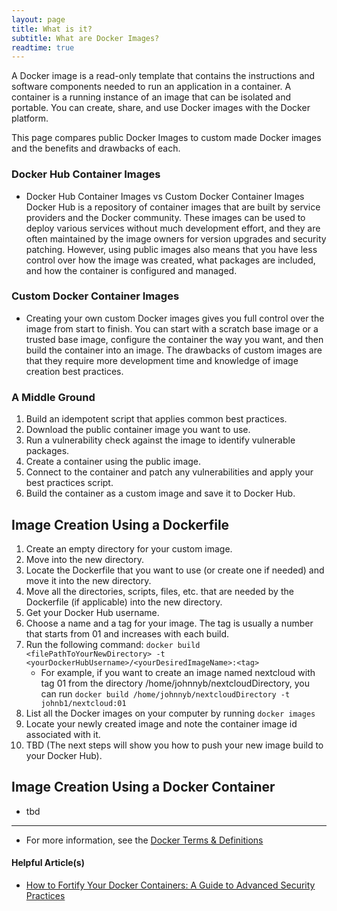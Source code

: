 ```yaml
---
layout: page
title: What is it?
subtitle: What are Docker Images?
readtime: true
---
```

A Docker image is a read-only template that contains the instructions and software components needed to run an application in a container. A container is a running instance of an image that can be isolated and portable. You can create, share, and use Docker images with the Docker platform.

This page compares public Docker Images to custom made Docker images and the benefits and drawbacks of each.

### Docker Hub Container Images
- Docker Hub Container Images vs Custom Docker Container Images Docker Hub is a repository of container images that are built by service providers and the Docker community. These images can be used to deploy various services without much development effort, and they are often maintained by the image owners for version upgrades and security patching. However, using public images also means that you have less control over how the image was created, what packages are included, and how the container is configured and managed.

### Custom Docker Container Images
- Creating your own custom Docker images gives you full control over the image from start to finish. You can start with a scratch base image or a trusted base image, configure the container the way you want, and then build the container into an image. The drawbacks of custom images are that they require more development time and knowledge of image creation best practices.

### A Middle Ground
1. Build an idempotent script that applies common best practices.
2. Download the public container image you want to use.
3. Run a vulnerability check against the image to identify vulnerable packages.
4. Create a container using the public image.
5. Connect to the container and patch any vulnerabilities and apply your best practices script.
6. Build the container as a custom image and save it to Docker Hub.

## Image Creation Using a Dockerfile
1. Create an empty directory for your custom image.
2. Move into the new directory.
3. Locate the Dockerfile that you want to use (or create one if needed) and move it into the new directory.
4. Move all the directories, scripts, files, etc. that are needed by the Dockerfile (if applicable) into the new directory.
5. Get your Docker Hub username.
6. Choose a name and a tag for your image. The tag is usually a number that starts from 01 and increases with each build.
7. Run the following command: `docker build <filePathToYourNewDirectory> -t <yourDockerHubUsername>/<yourDesiredImageName>:<tag>`
    - For example, if you want to create an image named nextcloud with tag 01 from the directory /home/johnnyb/nextcloudDirectory, you can run `docker build /home/johnnyb/nextcloudDirectory -t johnb1/nextcloud:01`
8. List all the Docker images on your computer by running `docker images`
9. Locate your newly created image and note the container image id associated with it.
10. TBD (The next steps will show you how to push your new image build to your Docker Hub).

## Image Creation Using a Docker Container
- tbd
---
- For more information, see the [Docker Terms & Definitions](/pages/docker/docker-terms-and-definitions)

#### Helpful Article(s)
- [How to Fortify Your Docker Containers: A Guide to Advanced Security Practices](https://blog.coderco.io/p/how-to-fortify-your-docker-containers?r=2bjtip&utm_source=tldrwebdev)
